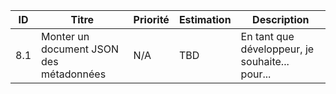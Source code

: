 | ID  | Titre | Priorité | Estimation | Description |
| --- | ----- | -------- | ---------- | ----------- |
| 8.1 | Monter un document JSON des métadonnées | N/A | TBD | En tant que développeur, je souhaite... pour... |
